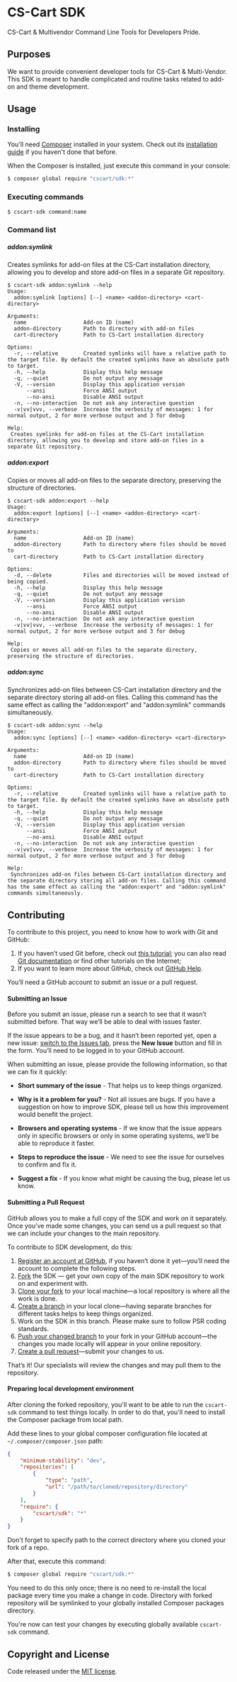 # CS-Cart SDK
CS-Cart & Multivendor Command Line Tools for Developers Pride.

## Purposes
We want to provide convenient developer tools for CS-Cart & Multi-Vendor. This SDK is meant to handle complicated and routine tasks related to add-on and theme development.

## Usage
### Installing
You'll need [Composer](https://getcomposer.org) installed in your system. Check out its [installation guide](https://getcomposer.org/doc/00-intro.md#globally) if you haven't done that before.

When the Composer is installed, just execute this command in your console:
```bash
$ composer global require "cscart/sdk:*"
```

### Executing commands

```bash
$ cscart-sdk command:name
```

### Command list

##### addon:symlink
Creates symlinks for add-on files at the CS-Cart installation directory, allowing you to develop and store add-on files in a separate Git repository.

```
$ cscart-sdk addon:symlink --help
Usage:
  addon:symlink [options] [--] <name> <addon-directory> <cart-directory>

Arguments:
  name                  Add-on ID (name)
  addon-directory       Path to directory with add-on files
  cart-directory        Path to CS-Cart installation directory

Options:
  -r, --relative        Created symlinks will have a relative path to the target file. By default the created symlinks have an absolute path to target.
  -h, --help            Display this help message
  -q, --quiet           Do not output any message
  -V, --version         Display this application version
      --ansi            Force ANSI output
      --no-ansi         Disable ANSI output
  -n, --no-interaction  Do not ask any interactive question
  -v|vv|vvv, --verbose  Increase the verbosity of messages: 1 for normal output, 2 for more verbose output and 3 for debug

Help:
 Creates symlinks for add-on files at the CS-Cart installation directory, allowing you to develop and store add-on files in a separate Git repository.
```

##### addon:export
Copies or moves all add-on files to the separate directory, preserving the structure of directories.

```
$ cscart-sdk addon:export --help
Usage:
  addon:export [options] [--] <name> <addon-directory> <cart-directory>

Arguments:
  name                  Add-on ID (name)
  addon-directory       Path to directory where files should be moved to
  cart-directory        Path to CS-Cart installation directory

Options:
  -d, --delete          Files and directories will be moved instead of being copied.
  -h, --help            Display this help message
  -q, --quiet           Do not output any message
  -V, --version         Display this application version
      --ansi            Force ANSI output
      --no-ansi         Disable ANSI output
  -n, --no-interaction  Do not ask any interactive question
  -v|vv|vvv, --verbose  Increase the verbosity of messages: 1 for normal output, 2 for more verbose output and 3 for debug

Help:
 Copies or moves all add-on files to the separate directory, preserving the structure of directories.
```

##### addon:sync
Synchronizes add-on files between CS-Cart installation directory and the separate directory storing all add-on files. Calling this command has the same effect as calling the "addon:export" and "addon:symlink" commands simultaneously.

```
$ cscart-sdk addon:sync --help
Usage:
  addon:sync [options] [--] <name> <addon-directory> <cart-directory>

Arguments:
  name                  Add-on ID (name)
  addon-directory       Path to directory where files should be moved to
  cart-directory        Path to CS-Cart installation directory

Options:
  -r, --relative        Created symlinks will have a relative path to the target file. By default the created symlinks have an absolute path to target.
  -h, --help            Display this help message
  -q, --quiet           Do not output any message
  -V, --version         Display this application version
      --ansi            Force ANSI output
      --no-ansi         Disable ANSI output
  -n, --no-interaction  Do not ask any interactive question
  -v|vv|vvv, --verbose  Increase the verbosity of messages: 1 for normal output, 2 for more verbose output and 3 for debug

Help:
 Synchronizes add-on files between CS-Cart installation directory and the separate directory storing all add-on files. Calling this command has the same effect as calling the "addon:export" and "addon:symlink" commands simultaneously.
```

## Contributing
To contribute to this project, you need to know how to work with Git and GitHub:

1. If you haven’t used Git before, check out [this tutorial](http://try.github.io/); you can also read [Git documentation](https://git-scm.com/documentation) or find other tutorials on the Internet;
2. If you want to learn more about GitHub, check out [GitHub Help](https://help.github.com/).

You’ll need a GitHub account to submit an issue or a pull request.

#### Submitting an Issue
Before you submit an issue, please run a search to see that it wasn’t submitted before. That way we’ll be able to deal with issues faster.

If the issue appears to be a bug, and it hasn’t been reported yet, open a new issue: [switch to the Issues tab](https://github.com/cscart/sdk/issues), press the **New Issue** button and fill in the form. You’ll need to be logged in to your GitHub account.

When submitting an issue, please provide the following information, so that we can fix it quickly:

* **Short summary of the issue** - That helps us to keep things organized.

* **Why is it a problem for you?** - Not all issues are bugs. If you have a suggestion on how to improve SDK, please tell us how this improvement would benefit the project.

* **Browsers and operating systems** - If we know that the issue appears only in specific browsers or only in some operating systems, we’ll be able to reproduce it faster.

* **Steps to reproduce the issue** - We need to see the issue for ourselves to confirm and fix it.

* **Suggest a fix** - If you know what might be causing the bug, please let us know.

#### Submitting a Pull Request

GitHub allows you to make a full copy of the SDK and work on it separately. Once you’ve made some changes, you can send us a pull request so that we can include your changes to the main repository.

To contribute to SDK development, do this:

1. [Register an account at GitHub](https://github.com/join), if you haven’t done it yet—you’ll need the account to complete the following steps.
2. [Fork](https://help.github.com/articles/fork-a-repo/) the SDK — get your own copy of the main SDK repository to work on and experiment with.
3. [Clone your fork](https://help.github.com/articles/cloning-a-repository/) to your local machine—a local repository is where all the work is done.
4. [Create a branch](https://git-scm.com/book/en/v2/Git-Branching-Basic-Branching-and-Merging) in your local clone—having separate branches for different tasks helps to keep things organized.
5. Work on the SDK in this branch. Please make sure to follow PSR coding standards.
6. [Push your changed branch](https://help.github.com/articles/pushing-to-a-remote/) to your fork in your GitHub account—the changes you made locally will appear in your online repository.
7. [Create a pull request](https://help.github.com/articles/using-pull-requests)—submit your changes to us.

That’s it! Our specialists will review the changes and may pull them to the repository.

#### Preparing local development environment

After cloning the forked repository, you'll want to be able to run the `cscart-sdk` command to test things locally.
In order to do that, you'll need to install the Composer package from local path.

Add these lines to your global composer configuration file located at `~/.composer/composer.json` path:
```json
{
    "minimum-stability": "dev",
    "repositories": [
        {
            "type": "path",
            "url": "/path/to/cloned/repository/directory"
        }
    ],
    "require": {
        "cscart/sdk": "*"
    }
}
```
Don't forget to specify path to the correct directory where you cloned your fork of a repo.

After that, execute this command:

```sh
$ composer global require "cscart/sdk:*"
```

You need to do this only once; there is no need to re-install the local package every time you make a change in code. Directory with forked repository will be symlinked to your globally installed Composer packages directory.

You're now can test your changes by executing globally available `cscart-sdk` command.

## Copyright and License
Code released under the [MIT license](https://opensource.org/licenses/MIT).
